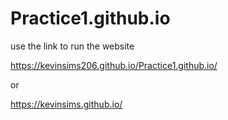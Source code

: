 # Practice1.github.io

use the link to run the website

https://kevinsims206.github.io/Practice1.github.io/

or 

https://kevinsims.github.io/
